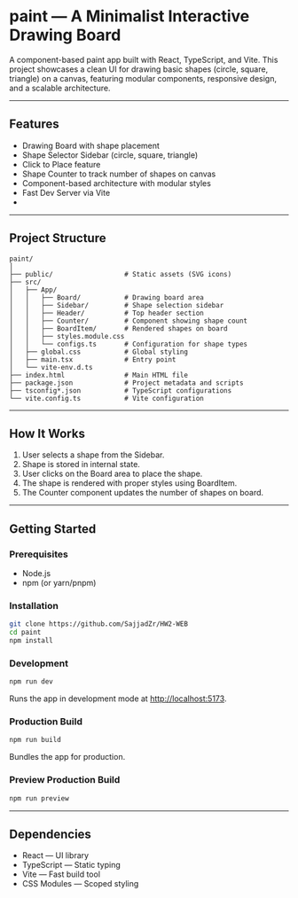 # paint — A Minimalist Interactive Drawing Board

A component-based paint app built with React, TypeScript, and Vite. This project showcases a clean UI for drawing basic shapes (circle, square, triangle) on a canvas, featuring modular components, responsive design, and a scalable architecture.

---

## Features

-  Drawing Board with shape placement 
-  Shape Selector Sidebar (circle, square, triangle) 
-  Click to Place feature 
-  Shape Counter to track number of shapes on canvas 
-  Component-based architecture with modular styles 
-  Fast Dev Server via Vite 
- 

---

## Project Structure

```
paint/
│
├── public/                  # Static assets (SVG icons)
├── src/
│   ├── App/
│   │   ├── Board/           # Drawing board area
│   │   ├── Sidebar/         # Shape selection sidebar
│   │   ├── Header/          # Top header section
│   │   ├── Counter/         # Component showing shape count
│   │   ├── BoardItem/       # Rendered shapes on board
│   │   ├── styles.module.css
│   │   └── configs.ts       # Configuration for shape types
│   ├── global.css           # Global styling
│   ├── main.tsx             # Entry point
│   └── vite-env.d.ts
├── index.html               # Main HTML file
├── package.json             # Project metadata and scripts
├── tsconfig*.json           # TypeScript configurations
└── vite.config.ts           # Vite configuration
```

---

##  How It Works

1. User selects a shape from the Sidebar. 
2. Shape is stored in internal state. 
3. User clicks on the Board area to place the shape. 
4. The shape is rendered with proper styles using BoardItem. 
5. The Counter component updates the number of shapes on board. 

---

## Getting Started

### Prerequisites

- Node.js 
- npm (or yarn/pnpm)

### Installation

```bash
git clone https://github.com/SajjadZr/HW2-WEB
cd paint
npm install
```

### Development

```bash
npm run dev
```

Runs the app in development mode at [http://localhost:5173](http://localhost:5173).

### Production Build

```bash
npm run build
```

Bundles the app for production.

### Preview Production Build

```bash
npm run preview
```

---


## Dependencies

- React — UI library 
- TypeScript — Static typing 
- Vite — Fast build tool 
- CSS Modules — Scoped styling 
